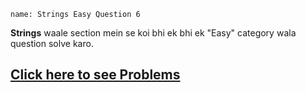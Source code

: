 ```ngMeta
name: Strings Easy Question 6
```

**Strings** waale section mein se koi bhi ek bhi ek "Easy" category wala question solve karo.

## [Click here to see Problems](https://www.hackerrank.com/domains/algorithms?filters%5Bstatus%5D%5B%5D=unsolved&filters%5Bsubdomains%5D%5B%5D=strings&badge_type=problem-solving)
